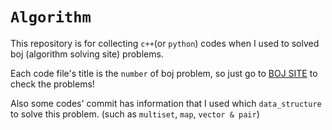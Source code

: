 # `Algorithm`

This repository is for collecting `c++`(or `python`) codes when I used to solved boj (algorithm solving site) problems.

Each code file's title is the `number` of boj problem, so just go to [BOJ SITE](https://www.acmicpc.net/) to check the problems!

Also some codes' commit has information that I used which `data_structure` to solve this problem. (such as `multiset`, `map`, `vector & pair`)
